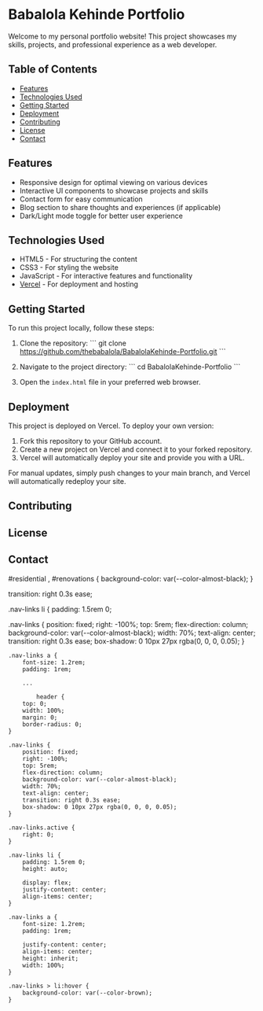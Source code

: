 # Babalola Kehinde Portfolio

Welcome to my personal portfolio website! This project showcases my skills, projects, and professional experience as a web developer.

## Table of Contents

- [Features](#features)
- [Technologies Used](#technologies-used)
- [Getting Started](#getting-started)
- [Deployment](#deployment)
- [Contributing](#contributing)
- [License](#license)
- [Contact](#contact)

## Features

- Responsive design for optimal viewing on various devices
- Interactive UI components to showcase projects and skills
- Contact form for easy communication
- Blog section to share thoughts and experiences (if applicable)
- Dark/Light mode toggle for better user experience

## Technologies Used

- HTML5 - For structuring the content
- CSS3 - For styling the website
- JavaScript - For interactive features and functionality
- [Vercel](https://babalola-kehinde-portfolio.vercel.app/) - For deployment and hosting

## Getting Started

To run this project locally, follow these steps:

1. Clone the repository:
   \`\`\`
   git clone https://github.com/thebabalola/BabalolaKehinde-Portfolio.git
   \`\`\`

2. Navigate to the project directory:
   \`\`\`
   cd BabalolaKehinde-Portfolio
   \`\`\`

3. Open the `index.html` file in your preferred web browser.

## Deployment

This project is deployed on Vercel. To deploy your own version:

1. Fork this repository to your GitHub account.
2. Create a new project on Vercel and connect it to your forked repository.
3. Vercel will automatically deploy your site and provide you with a URL.

For manual updates, simply push changes to your main branch, and Vercel will automatically redeploy your site.

## Contributing

## License

## Contact

#residential , #renovations {
    background-color: var(--color-almost-black);
}

  transition: right 0.3s ease;


  .nav-links li {
        padding: 1.5rem 0;

.nav-links {
        position: fixed;
        right: -100%;
        top: 5rem;
        flex-direction: column;
        background-color: var(--color-almost-black);
        width: 70%;
        text-align: center;
        transition: right 0.3s ease;
        box-shadow: 0 10px 27px rgba(0, 0, 0, 0.05);
    }

    .nav-links a {
        font-size: 1.2rem;
        padding: 1rem;
        
        ...

            header {
        top: 0;
        width: 100%;
        margin: 0;
        border-radius: 0;
    }

    .nav-links {
        position: fixed;
        right: -100%;
        top: 5rem;
        flex-direction: column;
        background-color: var(--color-almost-black);
        width: 70%;
        text-align: center;
        transition: right 0.3s ease;
        box-shadow: 0 10px 27px rgba(0, 0, 0, 0.05);
    }

    .nav-links.active {
        right: 0;
    }

    .nav-links li {
        padding: 1.5rem 0;
        height: auto;

        display: flex;
        justify-content: center;
        align-items: center;
    }

    .nav-links a {
        font-size: 1.2rem;
        padding: 1rem;

        justify-content: center;
        align-items: center;
        height: inherit;
        width: 100%;
    }

    .nav-links > li:hover {
        background-color: var(--color-brown);
    }